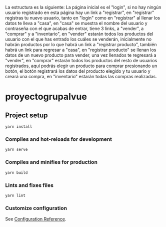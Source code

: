La estructura es la siguiente: La página inicial es el "login", si no hay ningún usuario registrado en esta página hay un link a "registrar", en "registrar" registras tu nuevo usuario, tanto en "login" como en "registrar" al llenar los datos te lleva a "casa", en "casa" se muestra el nombre del usuario y contraseña con el que acabas de entrar, tiene 3 links, a "vender", a "comprar" y a "inventario", en "vender" estarán todos los productos del usuario con el que has entrado los cuáles se venderán, inicialmente no habrán productos por lo que habrá un link a "registrar producto", también habrá un link para regresar a "casa", en "registrar producto" se llenan los datos de un nuevo producto para vender, una vez llenados te regresará a "vender", en "comprar" estarán todos los productos del resto de usuarios registrados, aquí podrás elegir un producto para comprar presionando un botón, el botón registrará los datos del producto elegido y tu usuario y creará una compra, en "inventario" estarán todas las compras realizadas.

# proyectogrupalvue

## Project setup
```
yarn install
```

### Compiles and hot-reloads for development
```
yarn serve
```

### Compiles and minifies for production
```
yarn build
```

### Lints and fixes files
```
yarn lint
```

### Customize configuration
See [Configuration Reference](https://cli.vuejs.org/config/).
